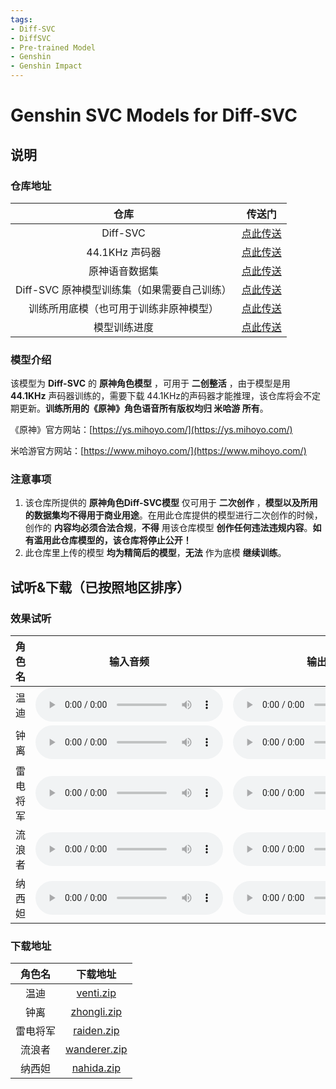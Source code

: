 ```yaml
---
tags:
- Diff-SVC
- DiffSVC
- Pre-trained Model
- Genshin
- Genshin Impact
---
```

# Genshin SVC Models for Diff-SVC

## 说明

### 仓库地址

|                    仓库                     |                            传送门                            |
| :-----------------------------------------: | :----------------------------------------------------------: |
|                  Diff-SVC                   |      [点此传送](https://github.com/prophesier/diff-svc)      |
|               44.1KHz 声码器                |        [点此传送](https://openvpi.github.io/vocoders)        |
|               原神语音数据集                |      [点此传送](https://github.com/w4123/GenshinVoice)       |
| Diff-SVC 原神模型训练集（如果需要自己训练） | [点此传送](https://huggingface.co/datasets/Erythrocyte/Diff-SVC_Genshin_Datasets) |
|   训练所用底模（也可用于训练非原神模型）    | [点此传送](https://huggingface.co/Erythrocyte/Diff-SVC_Pre-trained_Models) |
|                模型训练进度                 | [点此传送](https://docs.qq.com/sheet/DR2ZUR05XbHJwS2xK?tab=BB08J2) |

### 模型介绍

该模型为 **Diff-SVC** 的 **原神角色模型** ，可用于 **二创整活** ，由于模型是用 **44.1KHz** 声码器训练的，需要下载 44.1KHz的声码器才能推理，该仓库将会不定期更新。**训练所用的《原神》角色语音所有版权均归 米哈游 所有**。

《原神》官方网站：[https://ys.mihoyo.com/](https://ys.mihoyo.com/)

米哈游官方网站：[https://www.mihoyo.com/](https://www.mihoyo.com/)

### 注意事项

1. 该仓库所提供的 **原神角色Diff-SVC模型** 仅可用于 **二次创作** ，**模型以及所用的数据集均不得用于商业用途**。在用此仓库提供的模型进行二次创作的时候，创作的 **内容均必须合法合规**，**不得** 用该仓库模型 **创作任何违法违规内容**。**如有滥用此仓库模型的，该仓库将停止公开！**
2. 此仓库里上传的模型 **均为精简后的模型**，**无法** 作为底模 **继续训练**。

## 试听&下载（已按照地区排序）

### 效果试听

|  角色名  |                           输入音频                           |                           输出音频                           |
| :------: | :----------------------------------------------------------: | :----------------------------------------------------------: |
|   温迪   | <audio src="https://huggingface.co/Erythrocyte/Diff-SVC_Genshin_Models/resolve/main/demo/in/input1.wav" controls="controls"> | <audio src="https://huggingface.co/Erythrocyte/Diff-SVC_Genshin_Models/resolve/main/demo/out/Mondstadt/venti.wav" controls="controls"> |
|   钟离   | <audio src="https://huggingface.co/Erythrocyte/Diff-SVC_Genshin_Models/resolve/main/demo/in/Liyue/to_zhongli.wav" controls="controls"> | <audio src="https://huggingface.co/Erythrocyte/Diff-SVC_Genshin_Models/resolve/main/demo/out/Liyue/zhongli.wav" controls="controls"> |
| 雷电将军 | <audio src="https://huggingface.co/Erythrocyte/Diff-SVC_Genshin_Models/resolve/main/demo/in/Inazuma/to_raiden.wav" controls="controls"> | <audio src="https://huggingface.co/Erythrocyte/Diff-SVC_Genshin_Models/resolve/main/demo/out/Inazuma/raiden.wav" controls="controls"> |
|  流浪者  | <audio src="https://huggingface.co/Erythrocyte/Diff-SVC_Genshin_Models/resolve/main/demo/in/Sumeru/to_wanderer.wav" controls="controls"> | <audio src="https://huggingface.co/Erythrocyte/Diff-SVC_Genshin_Models/resolve/main/demo/out/Sumeru/wanderer.wav" controls="controls"> |
|  纳西妲  | <audio src="https://huggingface.co/Erythrocyte/Diff-SVC_Genshin_Models/resolve/main/demo/in/Sumeru/to_nahida.wav" controls="controls"> | <audio src="https://huggingface.co/Erythrocyte/Diff-SVC_Genshin_Models/resolve/main/demo/out/Sumeru/nahida.wav" controls="controls"> |

### 下载地址

|  角色名  |                           下载地址                           |
| :------: | :----------------------------------------------------------: |
|   温迪   | [venti.zip](https://huggingface.co/Erythrocyte/Diff-SVC_Genshin_Models/resolve/main/models/Mondstadt/venti.zip) |
|   钟离   | [zhongli.zip](https://huggingface.co/Erythrocyte/Diff-SVC_Genshin_Models/resolve/main/models/Liyue/zhongli.zip) |
| 雷电将军 | [raiden.zip](https://huggingface.co/Erythrocyte/Diff-SVC_Genshin_Models/resolve/main/models/Inazuma/raiden.zip) |
|  流浪者  | [wanderer.zip](https://huggingface.co/Erythrocyte/Diff-SVC_Genshin_Models/resolve/main/models/Sumeru/wanderer.zip) |
|  纳西妲  | [nahida.zip](https://huggingface.co/Erythrocyte/Diff-SVC_Genshin_Models/resolve/main/models/Sumeru/nahida.zip) |
